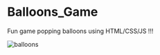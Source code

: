 # Balloons_Game
Fun game popping balloons using HTML/CSS/JS !!!


![balloons](https://user-images.githubusercontent.com/23129042/86399355-1a7fcc80-bc75-11ea-8024-f9fe3e7840cb.gif)
